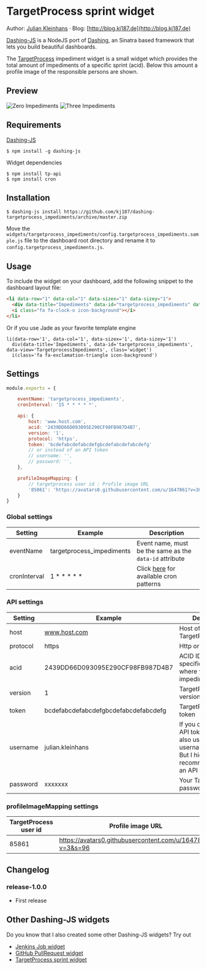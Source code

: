 # TargetProcess sprint widget

Author: [Julian Kleinhans](https://github.com/kj187) · Blog: [http://blog.kj187.de](http://blog.kj187.de)

[Dashing-JS](https://github.com/fabiocaseri/dashing-js) is a NodeJS port of [Dashing](http://dashing.io/), an Sinatra based framework that lets you build beautiful dashboards.

The [TargetProcess](https://www.targetprocess.com/) impediment widget is a small widget which provides the total amount of impediments of a specific sprint (acid). 
Below this amount a profile image of the responsible persons are shown.
 
## Preview 

![Zero Impediments](http://res.cloudinary.com/kj187/image/upload/v1452805854/targetprocess_impediments_no_gaaaoj.png)
![Three Impediments](http://res.cloudinary.com/kj187/image/upload/v1452805855/targetprocess_impediments_yes_djxeos.png)

## Requirements

[Dashing-JS](https://github.com/fabiocaseri/dashing-js)
```ssh
$ npm install -g dashing-js
```

Widget dependencies
```shell
$ npm install tp-api
$ npm install cron
```

## Installation
```shell
$ dashing-js install https://github.com/kj187/dashing-targetprocess_impediments/archive/master.zip
```
Move the `widgets/targetprocess_impediments/config.targetprocess_impediments.sample.js` file to the dashboard root directory and rename it to `config.targetprocess_impediments.js`. 

## Usage
To include the widget on your dashboard, add the following snippet to the dashboard layout file:

```html
<li data-row="1" data-col="1" data-sizex="1" data-sizey="1">
  <div data-title="Impediments" data-id="targetprocess_impediments" data-view="TargetprocessImpediments"></div>
  <i class="fa fa-clock-o icon-background"></i>
</li>
```
Or if you use Jade as your favorite template engine 
```jade
li(data-row='1', data-col='1', data-sizex='1', data-sizey='1')
  div(data-title='Impediments', data-id='targetprocess_impediments', data-view='TargetprocessImpediments', class='widget')
  i(class='fa fa-exclamation-triangle icon-background')
```

## Settings

```javascript
module.exports = {

    eventName: 'targetprocess_impediments',
    cronInterval: '15 * * * * *',

    api: {
        host: 'www.host.com',
        acid: '2439DD66D093095E290CF98FB987D4B7',
        version: '1',
        protocol: 'https',
        token: 'bcdefabcdefabcdefgbcdefabcdefabcdefg'
        // or instead of an API token
        // username: '',
        // password: '',
    },

    profileImageMapping: {
        // targetprocess user id : Profile image URL
        '85861': 'https://avatars0.githubusercontent.com/u/1647861?v=3&s=96',
    }
}
```

### Global settings
| Setting       | Example              | Description                |
| ------------- |----------------------| ---------------------------|
| eventName     | targetprocess_impediments  | Event name, must be the same as the `data-id` attribute |
| cronInterval     | 1 * * * * *  | Click [here](https://github.com/ncb000gt/node-cron) for available cron patterns |

### API settings
| Setting       | Example              | Description                |
| ------------- |----------------------| ---------------------------|
| host     | www.host.com  | Host of your TargetProcess |
| protocol     | https  | Http or https |
| acid     | 2439DD66D093095E290CF98FB987D4B7 | ACID ID of the specific project from where you fetch the impediments count |
| version     | 1  | TargetProcess API version, dont change |
| token     | bcdefabcdefabcdefgbcdefabcdefabcdefg  | TargetProcess API token |
| username     | julian.kleinhans  | If you dont have an API token, you can also use your username/password. But I highly recommend to use an API token |
| password     | xxxxxxx  | Your TargetProcess password |

### profileImageMapping settings
| TargetProcess user id       | Profile image URL |
| ------------- |----------------------|
| 85861     | https://avatars0.githubusercontent.com/u/1647861?v=3&s=96 |

## Changelog

### release-1.0.0
* First release

## Other Dashing-JS widgets
Do you know that I also created some other Dashing-JS widgets? Try out

* [Jenkins Job widget](http://goo.gl/X3WM3r)
* [GitHub PullRequest widget](http://goo.gl/QqEVkl)
* [TargetProcess sprint widget]()
